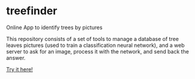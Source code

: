 # treefinder
Online App to identify trees by pictures

This repository consists of a set of tools to manage a database of tree leaves pictures (used to train a classification neural network), and a web server to ask for an image, process it with the network, and send back the answer.

[Try it here!](http://37.135.97.98/)
